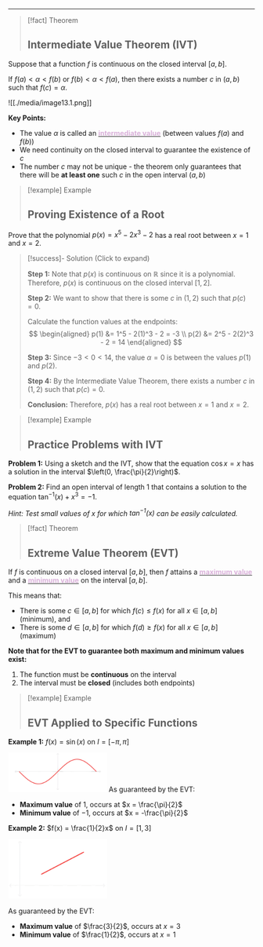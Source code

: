 
---

> [!fact] Theorem
> ## Intermediate Value Theorem (IVT)

Suppose that a function $f$ is continuous on the closed interval $[a, b]$.

If $f(a) < \alpha < f(b)$ or $f(b) < \alpha < f(a)$, then there exists a number $c$ in $(a, b)$ such that $f(c) = \alpha$.

![[./media/image13.1.png]]

**Key Points:**
- The value $\alpha$ is called an <u><strong style="color:#dab1da">intermediate value</u></strong> (between values $f(a)$ and $f(b)$)
- We need continuity on the closed interval to guarantee the existence of $c$
- The number $c$ may not be unique - the theorem only guarantees that there will be **at least one** such $c$ in the open interval $(a, b)$

> [!example] Example
> ## Proving Existence of a Root

Prove that the polynomial $p(x) = x^5 - 2x^3 - 2$ has a real root between $x = 1$ and $x = 2$.

> [!success]- Solution (Click to expand)
> 
> **Step 1:** Note that $p(x)$ is continuous on $\mathbb{R}$ since it is a polynomial. Therefore, $p(x)$ is continuous on the closed interval $[1, 2]$.
> 
> **Step 2:** We want to show that there is some $c$ in $(1, 2)$ such that $p(c) = 0$.
> 
> Calculate the function values at the endpoints:
> $$
> \begin{aligned}
> p(1) &= 1^5 - 2(1)^3 - 2 = -3 \\
> p(2) &= 2^5 - 2(2)^3 - 2 = 14
> \end{aligned}
> $$
> 
> **Step 3:** Since $-3 < 0 < 14$, the value $\alpha = 0$ is between the values $p(1)$ and $p(2)$.
> 
> **Step 4:** By the Intermediate Value Theorem, there exists a number $c$ in $(1, 2)$ such that $p(c) = 0$.
> 
> **Conclusion:** Therefore, $p(x)$ has a real root between $x = 1$ and $x = 2$.

> [!example] Example
> ## Practice Problems with IVT

**Problem 1:** Using a sketch and the IVT, show that the equation $\cos x = x$ has a solution in the interval $\left(0, \frac{\pi}{2}\right)$.

**Problem 2:** Find an open interval of length $1$ that contains a solution to the equation $\tan^{-1}(x) + x^3 = -1$.

*Hint: Test small values of $x$ for which $\tan^{-1}(x)$ can be easily calculated.*

> [!fact] Theorem
> ## Extreme Value Theorem (EVT)

If $f$ is continuous on a closed interval $[a, b]$, then $f$ attains a <u><strong style="color:#dab1da">maximum value</u></strong> and a <u><strong style="color:#dab1da">minimum value</u></strong> on the interval $[a, b]$.

This means that:
- There is some $c \in [a, b]$ for which $f(c) \leq f(x)$ for all $x \in [a, b]$ (minimum), and
- There is some $d \in [a, b]$ for which $f(d) \geq f(x)$ for all $x \in [a, b]$ (maximum)

**Note that for the EVT to guarantee both maximum and minimum values exist:**
1. The function must be **continuous** on the interval
2. The interval must be **closed** (includes both endpoints)


> [!example] Example
> ## EVT Applied to Specific Functions

**Example 1:** $f(x) = \sin(x)$ on $I = [-\pi, \pi]$   

<img src="./media/image13.2.png" style="width: 40%;"> 
As guaranteed by the EVT:

- **Maximum value** of $1$, occurs at $x = \frac{\pi}{2}$
- **Minimum value** of $-1$, occurs at $x = -\frac{\pi}{2}$

**Example 2:** $f(x) = \frac{1}{2}x$ on $I = [1, 3]$

<img src="media/image13.3.png" style="width: 40%;">

As guaranteed by the EVT:
- **Maximum value** of $\frac{3}{2}$, occurs at $x = 3$
- **Minimum value** of $\frac{1}{2}$, occurs at $x = 1$

